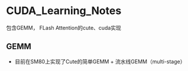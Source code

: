 # CUDA_Learning_Notes
包含GEMM， FLash Attention的cute、cuda实现
## GEMM
- 目前在SM80上实现了Cute的简单GEMM  + 流水线GEMM（multi-stage）
